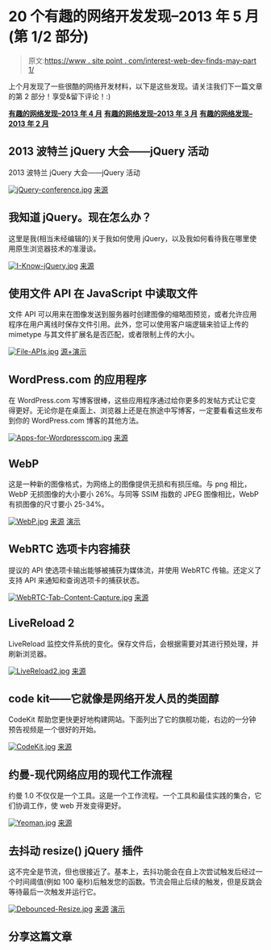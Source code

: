 # 20 个有趣的网络开发发现–2013 年 5 月(第 1/2 部分)

> 原文:[https://www . site point . com/interest-web-dev-finds-may-part 1/](https://www.sitepoint.com/interesting-web-dev-finds-may-part1/)

上个月发现了一些很酷的网络开发材料，以下是这些发现。请关注我们下一篇文章的第 2 部分！享受&留下评论！:)

**[有趣的网络发现–2013 年 4 月](http://www.jquery4u.com/random/13-interesting-web-finds-april-2013/)**
**[有趣的网络发现–2013 年 3 月](http://www.jquery4u.com/random/interesting-web-finds-march-2013/)**
**[有趣的网络发现–2013 年 2 月](http://www.jquery4u.com/random/interesting-web-finds-feb-2013/)**

## 2013 波特兰 jQuery 大会——jQuery 活动

2013 波特兰 jQuery 大会——jQuery 活动

[![jQuery-conference.jpg](../Images/9326c9e3ad06cb08260d8c80ac913b1b.png)](http://events.jquery.org/2013/portland/) 
[来源](http://events.jquery.org/2013/portland/)

## 我知道 jQuery。现在怎么办？

这里是我(相当未经编辑的)关于我如何使用 jQuery，以及我如何看待我在哪里使用原生浏览器技术的准漫谈。

[![I-Know-jQuery.jpg](../Images/6b69d3ca980708364d768a8446cf0435.png)](http://remysharp.com/2013/04/19/i-know-jquery-now-what/) 
[来源](http://remysharp.com/2013/04/19/i-know-jquery-now-what/)

## 使用文件 API 在 JavaScript 中读取文件

文件 API 可以用来在图像发送到服务器时创建图像的缩略图预览，或者允许应用程序在用户离线时保存文件引用。此外，您可以使用客户端逻辑来验证上传的 mimetype 与其文件扩展名是否匹配，或者限制上传的大小。

[![File-APIs.jpg](../Images/6ea71ad3705330b5ada861fc40d45f34.png)](http://www.html5rocks.com/en/tutorials/file/dndfiles/) 
[源+演示](http://www.html5rocks.com/en/tutorials/file/dndfiles/)

## WordPress.com 的应用程序

在 WordPress.com 写博客很棒，这些应用程序通过给你更多的发帖方式让它变得更好。无论你是在桌面上、浏览器上还是在旅途中写博客，一定要看看这些发布到你的 WordPress.com 博客的其他方法。

[![Apps-for-Wordpresscom.jpg](../Images/d1268eebb6d3ab482ed5616da5dd0295.png)](http://en.support.wordpress.com/apps/) 
[来源](http://en.support.wordpress.com/apps/)

## WebP

这是一种新的图像格式，为网络上的图像提供无损和有损压缩。与 png 相比，WebP 无损图像的大小要小 26%。与同等 SSIM 指数的 JPEG 图像相比，WebP 有损图像的尺寸要小 25-34%。

[![WebP.jpg](../Images/ffe182fb5068072ea013f152f4ba694c.png)](https://developers.google.com/speed/webp/) 
[来源](https://developers.google.com/speed/webp/) [演示](https://developers.google.com/speed/webp/gallery)

## WebRTC 选项卡内容捕获

提议的 API 使选项卡输出能够被捕获为媒体流，并使用 WebRTC 传输。还定义了支持 API 来通知和查询选项卡的捕获状态。

[![WebRTC-Tab-Content-Capture.jpg](../Images/acca1cc7e4bcc7a7687f2cf20f440a0e.png)](http://www.chromium.org/developers/design-documents/extensions/proposed-changes/apis-under-development/webrtc-tab-content-capture) 
[来源](http://www.chromium.org/developers/design-documents/extensions/proposed-changes/apis-under-development/webrtc-tab-content-capture)

## LiveReload 2

LiveReload 监控文件系统的变化。保存文件后，会根据需要对其进行预处理，并刷新浏览器。

[![LiveReload2.jpg](../Images/a1f1ad6724dbf360536147f7f957539a.png)](http://livereload.com/) 
[来源](http://livereload.com/)

## code kit——它就像是网络开发人员的类固醇

CodeKit 帮助您更快更好地构建网站。下面列出了它的旗舰功能，右边的一分钟预告视频是一个很好的开始。

[![CodeKit.jpg](../Images/d890dae22873c777709f21fb39ba26c2.png)](http://incident57.com/codekit/) 
[来源](http://incident57.com/codekit/)

## 约曼-现代网络应用的现代工作流程

约曼 1.0 不仅仅是一个工具。这是一个工作流程。一个工具和最佳实践的集合，它们协调工作，使 web 开发变得更好。

[![Yeoman.jpg](../Images/bc54e2f4e701ec0989b50f42dcaa6f28.png)](http://yeoman.io/) 
[来源](http://yeoman.io/)

## 去抖动 resize() jQuery 插件

这不完全是节流，但也很接近了。基本上，去抖功能会在自上次尝试触发后经过一个时间阈值(例如 100 毫秒)后触发您的函数。节流会阻止后续的触发，但是反跳会等待最后一次触发并运行它。

[![Debounced-Resize.jpg](../Images/7fc8c36396cec3afaac507a1196aaa34.png)](http://paulirish.com/2009/throttled-smartresize-jquery-event-handler/) 
[来源](http://paulirish.com/2009/throttled-smartresize-jquery-event-handler/) [演示](http://paulirish.com/demo/resize)

## 分享这篇文章